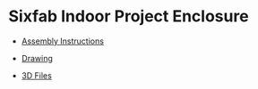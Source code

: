 # Sixfab Indoor Project Enclosure

- [Assembly Instructions](https://docs.sixfab.com/page/raspberry-pi-indoor-project-enclosure-assembly-instructions)

- [Drawing](https://github.com/sixfab/Sixfab_Indoor_Project_Enclosure/blob/master/Sixfab%20Raspberry%20Pi%20Indoor%20Project%20Enclosure%20Dimensions.pdf)

- [3D Files](https://github.com/sixfab/Sixfab_Indoor_Project_Enclosure/blob/master/3d_files)



